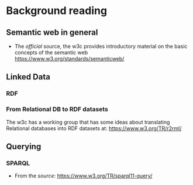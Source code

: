 # Background reading

## Semantic web in general


* The _official_ source, the w3c provides introductory material on the basic concepts of the semantic web https://www.w3.org/standards/semanticweb/

## Linked Data

### RDF

### From Relational DB to RDF datasets

The w3c has a working group that has some ideas about translating Relational databases into RDF datasets at:
https://www.w3.org/TR/r2rml/

## Querying

### SPARQL

* From the _source_: https://www.w3.org/TR/sparql11-query/
